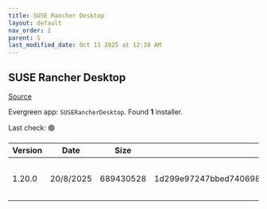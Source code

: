 ```yaml
---
title: SUSE Rancher Desktop
layout: default
nav_order: 2
parent: S
last_modified_date: Oct 11 2025 at 12:38 AM
---
```


## SUSE Rancher Desktop

[Source](https://rancherdesktop.io/)

Evergreen app: `SUSERancherDesktop`. Found **1** installer.

Last check: 🟢

| Version | Date      | Size      | Sha256                                                           | Architecture | InstallerType | Type | URI                                                                                                                                                                                                                            |
| ------- | --------- | --------- | ---------------------------------------------------------------- | ------------ | ------------- | ---- | ------------------------------------------------------------------------------------------------------------------------------------------------------------------------------------------------------------------------------ |
| 1.20.0  | 20/8/2025 | 689430528 | 1d299e97247bbed740698017a9146eec3f0cb5b42c9a57f0a4e7851076dd3493 | x86          | Default       | msi  | [https://github.com/rancher-sandbox/rancher-desktop/releases/download/v1.20.0/Rancher.Desktop.Setup.1.20.0.msi](https://github.com/rancher-sandbox/rancher-desktop/releases/download/v1.20.0/Rancher.Desktop.Setup.1.20.0.msi) |
